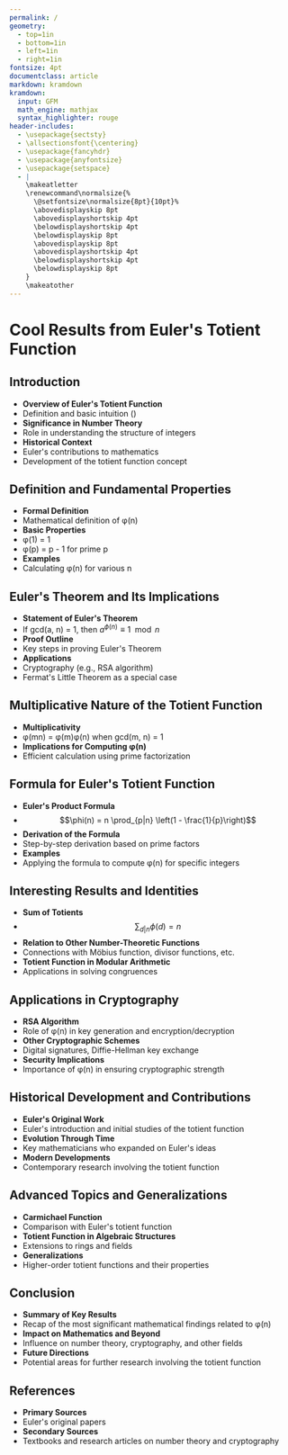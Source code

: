 ```yaml
---
permalink: /
geometry:
  - top=1in
  - bottom=1in
  - left=1in
  - right=1in
fontsize: 4pt
documentclass: article
markdown: kramdown
kramdown:
  input: GFM
  math_engine: mathjax
  syntax_highlighter: rouge
header-includes:
  - \usepackage{sectsty}
  - \allsectionsfont{\centering}
  - \usepackage{fancyhdr}
  - \usepackage{anyfontsize}
  - \usepackage{setspace}
  - |
    \makeatletter
    \renewcommand\normalsize{%
      \@setfontsize\normalsize{8pt}{10pt}%
      \abovedisplayskip 8pt
      \abovedisplayshortskip 4pt
      \belowdisplayshortskip 4pt
      \belowdisplayskip 8pt
      \abovedisplayskip 8pt
      \abovedisplayshortskip 4pt
      \belowdisplayshortskip 4pt
      \belowdisplayskip 8pt
    }
    \makeatother
---
```


# Cool Results from Euler's Totient Function

## Introduction

  - **Overview of Euler's Totient Function**
  - Definition and basic intuition ()
  - **Significance in Number Theory**
  - Role in understanding the structure of integers
  - **Historical Context**
  - Euler's contributions to mathematics
  - Development of the totient function concept

## Definition and Fundamental Properties

  - **Formal Definition**
  - Mathematical definition of φ(n)
  - **Basic Properties**
  - φ(1) = 1
  - φ(p) = p - 1 for prime p
  - **Examples**
  - Calculating φ(n) for various n

## Euler's Theorem and Its Implications

  - **Statement of Euler's Theorem**
  - If gcd(a, n) = 1, then $a^{\phi(n)} \equiv 1 \mod n$
  - **Proof Outline**
  - Key steps in proving Euler's Theorem
  - **Applications**
  - Cryptography (e.g., RSA algorithm)
  - Fermat's Little Theorem as a special case

## Multiplicative Nature of the Totient Function

  - **Multiplicativity**
  - φ(mn) = φ(m)φ(n) when gcd(m, n) = 1
  - **Implications for Computing φ(n)**
  - Efficient calculation using prime factorization

## Formula for Euler's Totient Function

  - **Euler's Product Formula**
  - $$\phi(n) = n \prod_{p|n} \left(1 - \frac{1}{p}\right)$$
  - **Derivation of the Formula**
  - Step-by-step derivation based on prime factors
  - **Examples**
  - Applying the formula to compute φ(n) for specific integers

## Interesting Results and Identities

  - **Sum of Totients**
  - $$\sum_{d|n} \phi(d) = n$$
  - **Relation to Other Number-Theoretic Functions**
  - Connections with Möbius function, divisor functions, etc.
  - **Totient Function in Modular Arithmetic**
  - Applications in solving congruences

## Applications in Cryptography

  - **RSA Algorithm**
  - Role of φ(n) in key generation and encryption/decryption
  - **Other Cryptographic Schemes**
  - Digital signatures, Diffie-Hellman key exchange
  - **Security Implications**
  - Importance of φ(n) in ensuring cryptographic strength

## Historical Development and Contributions

  - **Euler's Original Work**
  - Euler's introduction and initial studies of the totient function
  - **Evolution Through Time**
  - Key mathematicians who expanded on Euler's ideas
  - **Modern Developments**
  - Contemporary research involving the totient function

## Advanced Topics and Generalizations

  - **Carmichael Function**
  - Comparison with Euler's totient function
  - **Totient Function in Algebraic Structures**
  - Extensions to rings and fields
  - **Generalizations**
  - Higher-order totient functions and their properties

## Conclusion

  - **Summary of Key Results**
  - Recap of the most significant mathematical findings related to φ(n)
  - **Impact on Mathematics and Beyond**
  - Influence on number theory, cryptography, and other fields
  - **Future Directions**
  - Potential areas for further research involving the totient function

## References

  - **Primary Sources**
  - Euler's original papers
  - **Secondary Sources**
  - Textbooks and research articles on number theory and cryptography
